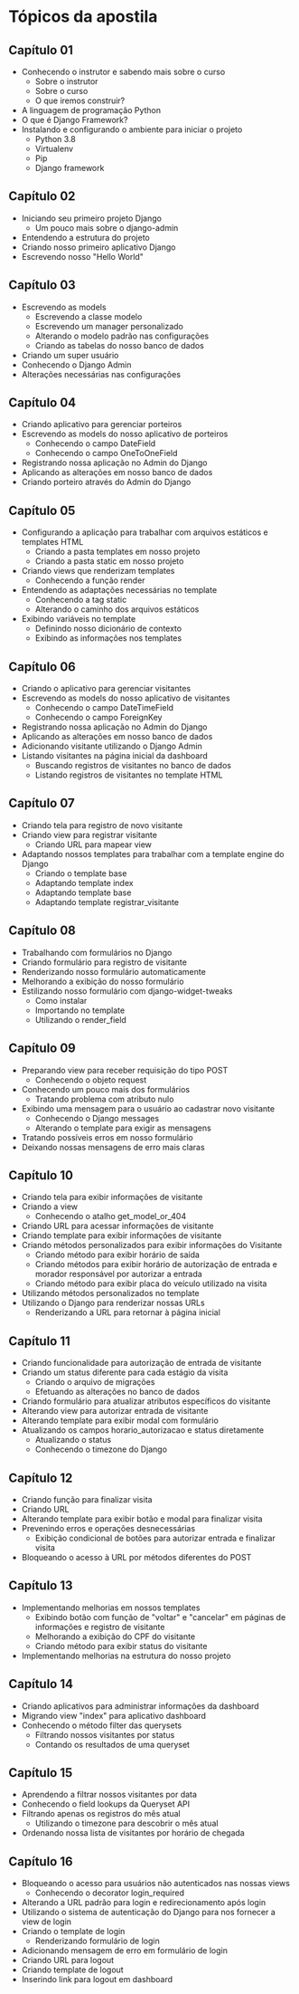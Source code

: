 # Tópicos da apostila

## Capítulo 01

* Conhecendo o instrutor e sabendo mais sobre o curso
  * Sobre o instrutor
  * Sobre o curso
  * O que iremos construir?
* A linguagem de programação Python
* O que é Django Framework?
* Instalando e configurando o ambiente para iniciar o projeto
  * Python 3.8
  * Virtualenv
  * Pip
  * Django framework

## Capítulo 02

* Iniciando seu primeiro projeto Django
  * Um pouco mais sobre o django-admin
* Entendendo a estrutura do projeto
* Criando nosso primeiro aplicativo Django
* Escrevendo nosso "Hello World"

## Capítulo 03

* Escrevendo as models
  * Escrevendo a classe modelo
  * Escrevendo um manager personalizado
  * Alterando o modelo padrão nas configurações
  * Criando as tabelas do nosso banco de dados
* Criando um super usuário
* Conhecendo o Django Admin
* Alterações necessárias nas configurações



## Capítulo 04

* Criando aplicativo para gerenciar porteiros
* Escrevendo as models do nosso aplicativo de porteiros
  * Conhecendo o campo DateField
  * Conhecendo o campo OneToOneField
* Registrando nossa aplicação no Admin do Django
* Aplicando as alterações em nosso banco de dados
* Criando porteiro através do Admin do Django

## Capítulo 05

* Configurando a aplicação para trabalhar com arquivos estáticos e templates HTML
  * Criando a pasta templates em nosso projeto
  * Criando a pasta static em nosso projeto
* Criando views que renderizam templates
  * Conhecendo a função render
* Entendendo as adaptações necessárias no template
  * Conhecendo a tag static
  * Alterando o caminho dos arquivos estáticos
* Exibindo variáveis no template
  * Definindo nosso dicionário de contexto
  * Exibindo as informações nos templates

## Capítulo 06

* Criando o aplicativo para gerenciar visitantes
* Escrevendo as models do nosso aplicativo de visitantes
  * Conhecendo o campo DateTimeField
  * Conhecendo o campo ForeignKey
* Registrando nossa aplicação no Admin do Django
* Aplicando as alterações em nosso banco de dados
* Adicionando visitante utilizando o Django Admin
* Listando visitantes na página inicial da dashboard
  * Buscando registros de visitantes no banco de dados
  * Listando registros de visitantes no template HTML

## Capítulo 07

* Criando tela para registro de novo visitante
* Criando view para registrar visitante
  * Criando URL para mapear view
* Adaptando nossos templates para trabalhar com a template engine do Django
  * Criando o template base
  * Adaptando template index
  * Adaptando template base
  * Adaptando template registrar\_visitante

## Capítulo 08

* Trabalhando com formulários no Django
* Criando formulário para registro de visitante
* Renderizando nosso formulário automaticamente
* Melhorando a exibição do nosso formulário
* Estilizando nosso formulário com django-widget-tweaks
  * Como instalar
  * Importando no template
  * Utilizando o render\_field

## Capítulo 09

* Preparando view para receber requisição do tipo POST
  * Conhecendo o objeto request
* Conhecendo um pouco mais dos formulários
  * Tratando problema com atributo nulo
* Exibindo uma mensagem para o usuário ao cadastrar novo visitante
  * Conhecendo o Django messages
  * Alterando o template para exigir as mensagens
* Tratando possíveis erros em nosso formulário
* Deixando nossas mensagens de erro mais claras

## Capítulo 10

* Criando tela para exibir informações de visitante
* Criando a view
  * Conhecendo o atalho get\_model\_or\_404
* Criando URL para acessar informações de visitante
* Criando template para exibir informações de visitante
* Criando métodos personalizados para exibir informações do Visitante
  * Criando método para exibir horário de saída
  * Criando métodos para exibir horário de autorização de entrada e morador responsável por autorizar a entrada
  * Criando método para exibir placa do veículo utilizado na visita
* Utilizando métodos personalizados no template
* Utilizando o Django para renderizar nossas URLs
  * Renderizando a URL para retornar à página inicial

## Capítulo 11

* Criando funcionalidade para autorização de entrada de visitante
* Criando um status diferente para cada estágio da visita
  * Criando o arquivo de migrações
  * Efetuando as alterações no banco de dados
* Criando formulário para atualizar atributos específicos do visitante
* Alterando view para autorizar entrada de visitante
* Alterando template para exibir modal com formulário
* Atualizando os campos horario\_autorizacao e status diretamente
  * Atualizando o status
  * Conhecendo o timezone do Django

## Capítulo 12

* Criando função para finalizar visita
* Criando URL
* Alterando template para exibir botão e modal para finalizar visita
* Prevenindo erros e operações desnecessárias
  * Exibição condicional de botões para autorizar entrada e finalizar visita
* Bloqueando o acesso à URL por métodos diferentes do POST

## Capítulo 13

* Implementando melhorias em nossos templates
  * Exibindo botão com função de "voltar" e "cancelar" em páginas de informações e registro de visitante
  * Melhorando a exibição do CPF do visitante
  * Criando método para exibir status do visitante
* Implementando melhorias na estrutura do nosso projeto

## Capítulo 14

* Criando aplicativos para administrar informações da dashboard
* Migrando view "index" para aplicativo dashboard
* Conhecendo o método filter das querysets
  * Filtrando nossos visitantes por status
  * Contando os resultados de uma queryset

## Capítulo 15

* Aprendendo a filtrar nossos visitantes por data
* Conhecendo o field lookups da Queryset API
* Filtrando apenas os registros do mês atual
  * Utilizando o timezone para descobrir o mês atual
* Ordenando nossa lista de visitantes por horário de chegada

## Capítulo 16

* Bloqueando o acesso para usuários não autenticados nas nossas views
  * Conhecendo o decorator login\_required
* Alterando a URL padrão para login e redirecionamento após login
* Utilizando o sistema de autenticação do Django para nos fornecer a view de login
* Criando o template de login
  * Renderizando formulário de login
* Adicionando mensagem de erro em formulário de login
* Criando URL para logout
* Criando template de logout
* Inserindo link para logout em dashboard



